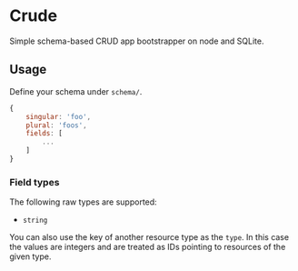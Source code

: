 # Crude

Simple schema-based CRUD app bootstrapper on node and SQLite.

## Usage

Define your schema under `schema/`.

```js
{
	singular: 'foo',
	plural: 'foos',
	fields: [
		...
	]
}
```

### Field types

The following raw types are supported:

- `string`

You can also use the key of another resource type as the `type`. In this case the values are integers and are treated as IDs pointing to resources of the given type.
